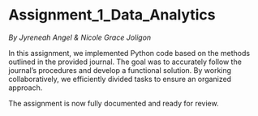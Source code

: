 # Assignment_1_Data_Analytics
_By Jyreneah Angel & Nicole Grace Joligon_

In this assignment, we implemented Python code based on the methods outlined in the provided journal. The goal was to accurately follow the journal’s procedures and develop a functional solution. By working collaboratively, we efficiently divided tasks to ensure an organized approach. 
    
The assignment is now fully documented and ready for review.
